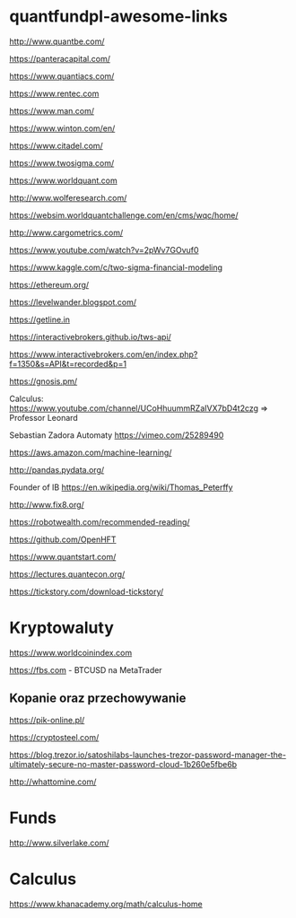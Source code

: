 # quantfundpl-awesome-links

http://www.quantbe.com/

https://panteracapital.com/

https://www.quantiacs.com/

https://www.rentec.com

https://www.man.com/

https://www.winton.com/en/

https://www.citadel.com/

https://www.twosigma.com/

https://www.worldquant.com

http://www.wolferesearch.com/

https://websim.worldquantchallenge.com/en/cms/wqc/home/

http://www.cargometrics.com/

https://www.youtube.com/watch?v=2pWv7GOvuf0

https://www.kaggle.com/c/two-sigma-financial-modeling

https://ethereum.org/

https://levelwander.blogspot.com/

https://getline.in

https://interactivebrokers.github.io/tws-api/

https://www.interactivebrokers.com/en/index.php?f=1350&s=API&t=recorded&p=1

https://gnosis.pm/

Calculus: https://www.youtube.com/channel/UCoHhuummRZaIVX7bD4t2czg => Professor Leonard

Sebastian Zadora Automaty https://vimeo.com/25289490

https://aws.amazon.com/machine-learning/

http://pandas.pydata.org/

Founder of IB https://en.wikipedia.org/wiki/Thomas_Peterffy

http://www.fix8.org/

https://robotwealth.com/recommended-reading/

https://github.com/OpenHFT

https://www.quantstart.com/

https://lectures.quantecon.org/

https://tickstory.com/download-tickstory/

# Kryptowaluty

https://www.worldcoinindex.com

https://fbs.com - BTCUSD na MetaTrader

## Kopanie oraz przechowywanie

https://pik-online.pl/

https://cryptosteel.com/

https://blog.trezor.io/satoshilabs-launches-trezor-password-manager-the-ultimately-secure-no-master-password-cloud-1b260e5fbe6b

http://whattomine.com/

# Funds

http://www.silverlake.com/


# Calculus

https://www.khanacademy.org/math/calculus-home



